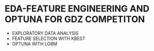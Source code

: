 # EDA-FEATURE ENGINEERING AND OPTUNA FOR GDZ COMPETITON
- EXPLORATORY DATA ANALYSIS 
- FEATURE SELECTION WITH KBEST 
- OPTUNA WITH LGBM
